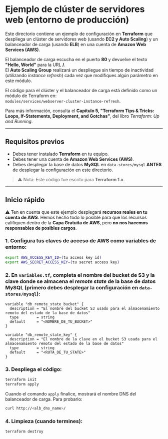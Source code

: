# Ejemplo de clúster de servidores web (entorno de producción)

Este directorio contiene un ejemplo de configuración en **Terraform** que despliega un clúster de servidores web (usando **EC2 y Auto Scaling**) y un balanceador de carga (usando **ELB**) en una cuenta de **Amazon Web Services (AWS)**.  

El balanceador de carga escucha en el puerto **80** y devuelve el texto **"Hello, World"** para la URL **/**.  
El **Auto Scaling Group** realizará un despliegue sin tiempo de inactividad (utilizando *instance refresh*) cada vez que modifiques algún parámetro en este módulo.  

El código para el clúster y el balanceador de carga está definido como un módulo de Terraform en:  
`modules/services/webserver-cluster-instance-refresh`.

Para más información, consulta el **Capítulo 5, "Terraform Tips & Tricks: Loops, If-Statements, Deployment, and Gotchas"**, del libro *Terraform: Up and Running*.

---

## Requisitos previos

- Debes tener instalado **Terraform** en tu equipo.  
- Debes tener una cuenta de **Amazon Web Services (AWS)**.  
- Debes desplegar la base de datos **MySQL** en `data-stores/mysql` **ANTES** de desplegar la configuración en este directorio.  

> ⚠️ Nota: Este código fue escrito para **Terraform 1.x**.

---

## Inicio rápido

⚠️ Ten en cuenta que este ejemplo desplegará **recursos reales en tu cuenta de AWS**. Hemos hecho todo lo posible para que los recursos califiquen dentro de la **Capa Gratuita de AWS**, pero **no nos hacemos responsables de posibles cargos**.

### 1. Configura tus claves de acceso de AWS como variables de entorno:

```bash
export AWS_ACCESS_KEY_ID=(tu access key id)
export AWS_SECRET_ACCESS_KEY=(tu secret access key)
```

### 2. En `variables.tf`, completa el nombre del bucket de **S3** y la clave donde se almacena el *remote state* de la base de datos MySQL (primero debes desplegar la configuración en `data-stores/mysql`):

```hcl
variable "db_remote_state_bucket" {
  description = "El nombre del bucket S3 usado para el almacenamiento remoto del estado de la base de datos"
  type        = string
  default     = "<NOMBRE_DE_TU_BUCKET>"
}

variable "db_remote_state_key" {
  description = "El nombre de la clave en el bucket S3 usada para el almacenamiento remoto del estado de la base de datos"
  type        = string
  default     = "<RUTA_DE_TU_STATE>"
}
```

### 3. Despliega el código:

```bash
terraform init
terraform apply
```

Cuando el comando `apply` finalice, mostrará el nombre DNS del balanceador de carga. Para probarlo:

```bash
curl http://<alb_dns_name>/
```

### 4. Limpieza (cuando termines):

```bash
terraform destroy
```